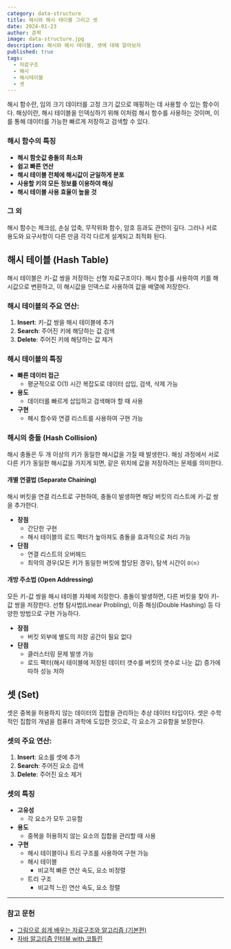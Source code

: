 ```yaml
---
category: data-structure
title: 해시와 해시 테이블 그리고 셋
date: 2024-01-23
author: 준팍
image: data-structure.jpg
description: 해시와 해시 테이블, 셋에 대해 알아보자
published: true
tags:
  - 자료구조
  - 해시
  - 해시테이블
  - 셋
---
```

해시 함수란, 임의 크기 데이터를 고정 크기 값으로 매핑하는 데 사용할 수 있는 함수이다.
해싱이란, 해시 테이블을 인덱싱하기 위해 이처럼 해시 함수를 사용하는 것이며,
이를 통해 데이터를 가능한 빠르게 저장하고 검색할 수 있다.

### 해시 함수의 특징

- **해시 함숫값 충돌의 최소화**
- **쉽고 빠른 연산**
- **해시 테이블 전체에 해시값이 균일하게 분포**
- **사용할 키의 모든 정보를 이용하여 해싱**
- **해시 테이블 사용 효율이 높을 것**

### 그 외

해시 함수는 체크섬, 손실 압축, 무작위화 함수, 암호 등과도 관련이 깊다.
그러나 서로 용도와 요구사항이 다른 만큼 각각 다르게 설계되고 최적화 된다.

## 해시 테이블 (Hash Table)

해시 테이블은 키-값 쌍을 저장하는 선형 자료구조이다. 
해시 함수를 사용하여 키를 해시값으로 변환하고, 이 해시값을 인덱스로 사용하여 값을 배열에 저장한다.

### 해시 테이블의 주요 연산:

1. **Insert**: 키-값 쌍을 해시 테이블에 추가
2. **Search**: 주어진 키에 해당하는 값 검색
3. **Delete**: 주어진 키에 해당하는 값 제거

### 해시 테이블의 특징

- **빠른 데이터 접근**
	- 평균적으로 O(1) 시간 복잡도로 데이터 삽입, 검색, 삭제 가능
- **용도**
	- 데이터를 빠르게 삽입하고 검색해야 할 때 사용
- **구현**
	- 해시 함수와 연결 리스트를 사용하여 구현 가능


### 해시의 충돌 (Hash Collision)

해시 충돌은 두 개 이상의 키가 동일한 해시값을 가질 때 발생한다. 
해싱 과정에서 서로 다른 키가 동일한 해시값을 가지게 되면, 같은 위치에 값을 저장하려는 문제를 의미한다.

#### 개별 연결법 (Separate Chaining)

해시 버킷을 연결 리스트로 구현하여, 충돌이 발생하면 해당 버킷의 리스트에 키-값 쌍을 추가한다.

- **장점**
	- 간단한 구현
	- 해시 테이블의 로드 팩터가 높아져도 충돌을 효과적으로 처리 가능
- **단점**
	- 연결 리스트의 오버헤드
	- 최악의 경우(모든 키가 동일한 버킷에 할당된 경우), 탐색 시간이 `O(n)`

#### 개방 주소법 (Open Addressing)

모든 키-값 쌍을 해시 테이블 자체에 저장한다. 
충돌이 발생하면, 다른 버킷을 찾아 키-값 쌍을 저장한다.
선형 탐사법(Linear Probling), 이중 해싱(Double Hashing) 등 다양한 방법으로 구현 가능하다.

- **장점**
	- 버킷 외부에 별도의 저장 공간이 필요 없다
- **단점**
	- 클러스터링 문제 발생 가능
	- 로드 팩터(해시 테이블에 저장된 데이터 갯수를 버킷의 갯수로 나눈 값) 증가에 따하 성능 저하


## 셋 (Set)

셋은 중복을 허용하지 않는 데이터의 집합을 관리하는 추상 데이터 타입이다.
셋은 수학적인 집합의 개념을 컴퓨터 과학에 도입한 것으로, 각 요소가 고유함을 보장한다.

### 셋의 주요 연산:

1. **Insert**: 요소를 셋에 추가
2. **Search**: 주어진 요소 검색
3. **Delete**: 주어진 요소 제거

### 셋의 특징

- **고유성**
	- 각 요소가 모두 고유함
- **용도**
	- 중복을 허용하지 않는 요소의 집합을 관리할 때 사용
- **구현**
	- 해시 테이블이나 트리 구조를 사용하여 구현 가능 
	- 해시 테이블
		- 비교적 빠른 연산 속도, 요소 비정렬
	- 트리 구조
		- 비교적 느린 연산 속도, 요소 정렬

---

### 참고 문헌

- [그림으로 쉽게 배우는 자료구조와 알고리즘 (기본편)](https://www.inflearn.com/course/%EC%9E%90%EB%A3%8C%EA%B5%AC%EC%A1%B0-%EC%95%8C%EA%B3%A0%EB%A6%AC%EC%A6%98-%EA%B8%B0%EB%B3%B8/dashboard)
- [자바 알고리즘 인터뷰 with 코틀린](https://www.yes24.com/Product/Goods/122445610)